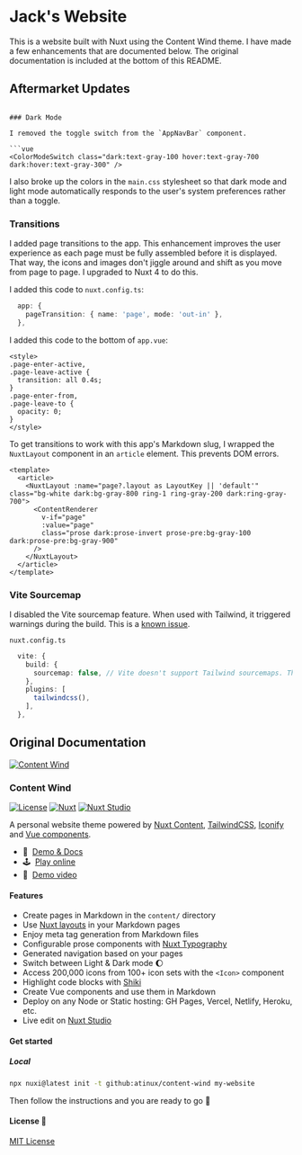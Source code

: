 # Jack's Website

This is a website built with Nuxt using the Content Wind theme. I have made a few enhancements that are documented below. The original documentation is included at the bottom of this README.

## Aftermarket Updates

```

### Dark Mode

I removed the toggle switch from the `AppNavBar` component.

```vue
<ColorModeSwitch class="dark:text-gray-100 hover:text-gray-700 dark:hover:text-gray-300" />

```

I also broke up the colors in the `main.css` stylesheet so that dark mode and light mode automatically responds to the user's system preferences rather than a toggle.

### Transitions

I added page transitions to the app. This enhancement improves the user experience as each page must be fully assembled before it is displayed. That way, the icons and images don't jiggle around and shift as you move from page to page. I upgraded to Nuxt 4 to do this.

I added this code to `nuxt.config.ts`:

```ts
  app: {
    pageTransition: { name: 'page', mode: 'out-in' },
  },
```

I added this code to the bottom of `app.vue`:

```vue
<style>
.page-enter-active,
.page-leave-active {
  transition: all 0.4s;
}
.page-enter-from,
.page-leave-to {
  opacity: 0;
}
</style>
```

To get transitions to work with this app's Markdown slug, I wrapped the `NuxtLayout` component in an `article` element. This prevents DOM errors.

```vue
<template>
  <article>
    <NuxtLayout :name="page?.layout as LayoutKey || 'default'" class="bg-white dark:bg-gray-800 ring-1 ring-gray-200 dark:ring-gray-700">
      <ContentRenderer
        v-if="page"
        :value="page"
        class="prose dark:prose-invert prose-pre:bg-gray-100 dark:prose-pre:bg-gray-900"
      />
    </NuxtLayout>
  </article>
</template>
```


### Vite Sourcemap

I disabled the Vite sourcemap feature. When used with Tailwind, it triggered warnings during the build. This is a [known issue](https://github.com/tailwindlabs/tailwindcss/discussions/16119).

`nuxt.config.ts`

```ts
  vite: {
    build: {
      sourcemap: false, // Vite doesn't support Tailwind sourcemaps. This configuration suppresses the warning message in build.
    },
    plugins: [
      tailwindcss(),
    ],
  },
```


## Original Documentation

[![Content Wind](https://content-wind.nuxt.space/cover.jpg)](https://content-wind.nuxt.space)

### Content Wind

[![License][license-src]][license-href]
[![Nuxt][nuxt-src]][nuxt-href]
[![Nuxt Studio][nuxt-studio-src]][nuxt-studio-href]

A personal website theme powered by [Nuxt Content](https://content.nuxt.com), [TailwindCSS](https://tailwindcss.com), [Iconify](https://iconify.design) and [Vue components](https://vuejs.org).

- 📖&nbsp; [Demo & Docs](https://content-wind.nuxt.space)
- 🕹&nbsp; [Play online](https://githubblitz.com/Atinux/content-wind/tree/main/.demo)
- 👀&nbsp; [Demo video](https://twitter.com/Atinux/status/1578505586979012608)

#### Features

- Create pages in Markdown in the `content/` directory
- Use [Nuxt layouts](https://nuxt.com/docs/guide/directory-structure/layouts) in your Markdown pages
- Enjoy meta tag generation from Markdown files
- Configurable prose components with [Nuxt Typography](https://typography.nuxt.space)
- Generated navigation based on your pages
- Switch between Light & Dark mode :moon:
- Access 200,000 icons from 100+ icon sets with the `<Icon>` component
- Highlight code blocks with [Shiki](https://shiki.style)
- Create Vue components and use them in Markdown
- Deploy on any Node or Static hosting: GH Pages, Vercel, Netlify, Heroku, etc.
- Live edit on [Nuxt Studio](https://nuxt.studio)

#### Get started

##### Local

```bash
npx nuxi@latest init -t github:atinux/content-wind my-website
```

Then follow the instructions and you are ready to go :rocket:

#### License 📎

[MIT License](./LICENSE)

<!-- Badges -->
[license-src]: https://img.shields.io/github/license/Atinux/content-wind.svg?style=flat&colorA=18181B&colorB=28CF8D
[license-href]: https://github.com/Atinux/content-wind/blob/main/LICENSE

[use-template-src]: https://img.shields.io/badge/⚡️-Use%20this%20template-28CF8D?style=flat&colorA=18181B&colorB=28CF8D
[use-template-href]: https://github.com/Atinux/content-wind-template/generate

[nuxt-studio-src]: https://img.shields.io/badge/Open%20in%20Nuxt%20Studio-18181B?&logo=nuxt.js&logoColor=3BB5EC
[nuxt-studio-href]: https://nuxt.studio/templates/content-wind

[nuxt-src]: https://img.shields.io/badge/Nuxt-18181B?&logo=nuxt.js
[nuxt-href]: https://nuxt.com
